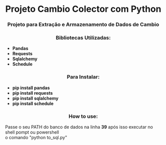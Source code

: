 <h1 align="center">Projeto Cambio Colector com Python</h1>
<h3 align="center">Projeto para Extração e Armazenamento de Dados de Cambio</h3>


<h3 align="center">Bibliotecas Utilizadas:</h3>

-  **Pandas**
-  **Requests**
-  **Sqlalchemy**
-  **Schedule**

<h3 align="center">Para Instalar:</h3>

-  **pip install pandas**
-  **pip install requests**
-  **pip install sqlalchemy**
-  **pip install schedule**

<h3 align="center">How to use:</h3>

<p>Passe o seu PATH do banco de dados na linha <strong>39</strong> após isso executar no shell pompt ou powershell <br> o comando "python to_sql.py"</p>







